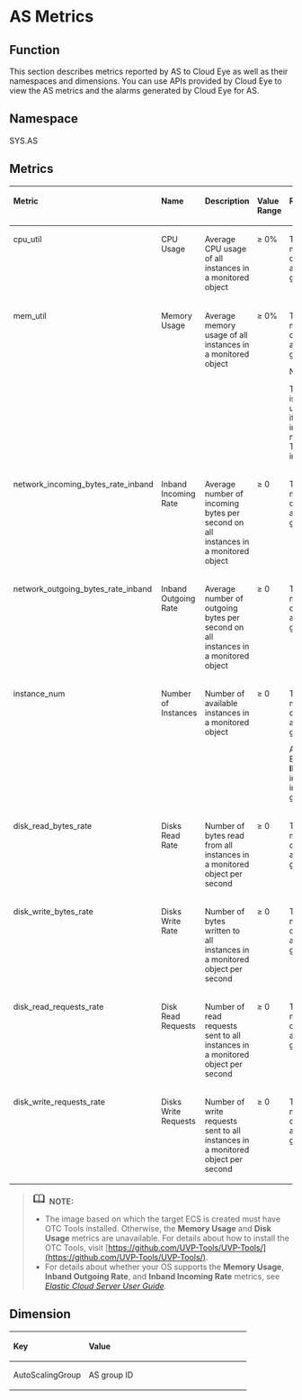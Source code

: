 # AS Metrics<a name="EN-US_TOPIC_0043063076"></a>

## Function<a name="section58478819162452"></a>

This section describes metrics reported by AS to Cloud Eye as well as their namespaces and dimensions. You can use APIs provided by Cloud Eye to view the AS metrics and the alarms generated by Cloud Eye for AS.

## Namespace<a name="section40749874162521"></a>

SYS.AS

## Metrics<a name="section3001861162535"></a>

<a name="table42148186162545"></a>
<table><thead align="left"><tr id="row13442348162545"><th class="cellrowborder" valign="top" width="19.46%" id="mcps1.1.6.1.1"><p id="p1577902162545"><a name="p1577902162545"></a><a name="p1577902162545"></a>Metric</p>
</th>
<th class="cellrowborder" valign="top" width="17.660000000000004%" id="mcps1.1.6.1.2"><p id="p11494523173333"><a name="p11494523173333"></a><a name="p11494523173333"></a>Name</p>
</th>
<th class="cellrowborder" valign="top" width="25.010000000000005%" id="mcps1.1.6.1.3"><p id="p60701241162545"><a name="p60701241162545"></a><a name="p60701241162545"></a>Description</p>
</th>
<th class="cellrowborder" valign="top" width="17.580000000000005%" id="mcps1.1.6.1.4"><p id="p24514578162614"><a name="p24514578162614"></a><a name="p24514578162614"></a>Value Range</p>
</th>
<th class="cellrowborder" valign="top" width="20.290000000000003%" id="mcps1.1.6.1.5"><p id="p1087942816275"><a name="p1087942816275"></a><a name="p1087942816275"></a>Remarks</p>
</th>
</tr>
</thead>
<tbody><tr id="row9440258162545"><td class="cellrowborder" valign="top" width="19.46%" headers="mcps1.1.6.1.1 "><p id="p26463451162545"><a name="p26463451162545"></a><a name="p26463451162545"></a>cpu_util</p>
</td>
<td class="cellrowborder" valign="top" width="17.660000000000004%" headers="mcps1.1.6.1.2 "><p id="p58641209173333"><a name="p58641209173333"></a><a name="p58641209173333"></a>CPU Usage</p>
</td>
<td class="cellrowborder" valign="top" width="25.010000000000005%" headers="mcps1.1.6.1.3 "><p id="p63164756162545"><a name="p63164756162545"></a><a name="p63164756162545"></a>Average CPU usage of all instances in a monitored object</p>
</td>
<td class="cellrowborder" valign="top" width="17.580000000000005%" headers="mcps1.1.6.1.4 "><p id="p39523811162614"><a name="p39523811162614"></a><a name="p39523811162614"></a>≥ 0%</p>
</td>
<td class="cellrowborder" valign="top" width="20.290000000000003%" headers="mcps1.1.6.1.5 "><p id="p881848516275"><a name="p881848516275"></a><a name="p881848516275"></a>The monitored object is an AS group.</p>
</td>
</tr>
<tr id="row31611892162545"><td class="cellrowborder" valign="top" width="19.46%" headers="mcps1.1.6.1.1 "><p id="p10426432162545"><a name="p10426432162545"></a><a name="p10426432162545"></a>mem_util</p>
</td>
<td class="cellrowborder" valign="top" width="17.660000000000004%" headers="mcps1.1.6.1.2 "><p id="p52317499173333"><a name="p52317499173333"></a><a name="p52317499173333"></a>Memory Usage</p>
</td>
<td class="cellrowborder" valign="top" width="25.010000000000005%" headers="mcps1.1.6.1.3 "><p id="p39234689162545"><a name="p39234689162545"></a><a name="p39234689162545"></a>Average memory usage of all instances in a monitored object</p>
</td>
<td class="cellrowborder" valign="top" width="17.580000000000005%" headers="mcps1.1.6.1.4 "><p id="p47312124162614"><a name="p47312124162614"></a><a name="p47312124162614"></a>≥ 0%</p>
</td>
<td class="cellrowborder" valign="top" width="20.290000000000003%" headers="mcps1.1.6.1.5 "><p id="p4320868616275"><a name="p4320868616275"></a><a name="p4320868616275"></a>The monitored object is an AS group.</p>
<div class="note" id="en-us_topic_0022067719_note1851305616219"><a name="en-us_topic_0022067719_note1851305616219"></a><a name="en-us_topic_0022067719_note1851305616219"></a><span class="notetitle"> NOTE: </span><div class="notebody"><p id="en-us_topic_0022067719_p3239978216219"><a name="en-us_topic_0022067719_p3239978216219"></a><a name="en-us_topic_0022067719_p3239978216219"></a>This metric is unavailable if the image has no OTC Tools installed.</p>
</div></div>
</td>
</tr>
<tr id="row17567889162545"><td class="cellrowborder" valign="top" width="19.46%" headers="mcps1.1.6.1.1 "><p id="p13712924162545"><a name="p13712924162545"></a><a name="p13712924162545"></a>network_incoming_bytes_rate_inband</p>
</td>
<td class="cellrowborder" valign="top" width="17.660000000000004%" headers="mcps1.1.6.1.2 "><p id="p9859050173333"><a name="p9859050173333"></a><a name="p9859050173333"></a>Inband Incoming Rate</p>
</td>
<td class="cellrowborder" valign="top" width="25.010000000000005%" headers="mcps1.1.6.1.3 "><p id="p37005072162545"><a name="p37005072162545"></a><a name="p37005072162545"></a>Average number of incoming bytes per second on all instances in a monitored object</p>
</td>
<td class="cellrowborder" valign="top" width="17.580000000000005%" headers="mcps1.1.6.1.4 "><p id="p7076870162614"><a name="p7076870162614"></a><a name="p7076870162614"></a>≥ 0</p>
</td>
<td class="cellrowborder" valign="top" width="20.290000000000003%" headers="mcps1.1.6.1.5 "><p id="p1024271216275"><a name="p1024271216275"></a><a name="p1024271216275"></a>The monitored object is an AS group.</p>
</td>
</tr>
<tr id="row64610192162545"><td class="cellrowborder" valign="top" width="19.46%" headers="mcps1.1.6.1.1 "><p id="p66043059162545"><a name="p66043059162545"></a><a name="p66043059162545"></a>network_outgoing_bytes_rate_inband</p>
</td>
<td class="cellrowborder" valign="top" width="17.660000000000004%" headers="mcps1.1.6.1.2 "><p id="p60385581173333"><a name="p60385581173333"></a><a name="p60385581173333"></a>Inband Outgoing Rate</p>
</td>
<td class="cellrowborder" valign="top" width="25.010000000000005%" headers="mcps1.1.6.1.3 "><p id="p47887571162545"><a name="p47887571162545"></a><a name="p47887571162545"></a>Average number of outgoing bytes per second on all instances in a monitored object</p>
</td>
<td class="cellrowborder" valign="top" width="17.580000000000005%" headers="mcps1.1.6.1.4 "><p id="p834095511437"><a name="p834095511437"></a><a name="p834095511437"></a>≥ 0</p>
</td>
<td class="cellrowborder" valign="top" width="20.290000000000003%" headers="mcps1.1.6.1.5 "><p id="p2435337116275"><a name="p2435337116275"></a><a name="p2435337116275"></a>The monitored object is an AS group.</p>
</td>
</tr>
<tr id="row52369142104552"><td class="cellrowborder" valign="top" width="19.46%" headers="mcps1.1.6.1.1 "><p id="p14042138104552"><a name="p14042138104552"></a><a name="p14042138104552"></a>instance_num</p>
</td>
<td class="cellrowborder" valign="top" width="17.660000000000004%" headers="mcps1.1.6.1.2 "><p id="p63671394104552"><a name="p63671394104552"></a><a name="p63671394104552"></a>Number of Instances</p>
</td>
<td class="cellrowborder" valign="top" width="25.010000000000005%" headers="mcps1.1.6.1.3 "><p id="p57109303104552"><a name="p57109303104552"></a><a name="p57109303104552"></a>Number of available instances in a monitored object</p>
</td>
<td class="cellrowborder" valign="top" width="17.580000000000005%" headers="mcps1.1.6.1.4 "><p id="p62450816104552"><a name="p62450816104552"></a><a name="p62450816104552"></a>≥ 0</p>
</td>
<td class="cellrowborder" valign="top" width="20.290000000000003%" headers="mcps1.1.6.1.5 "><p id="p6132165510369"><a name="p6132165510369"></a><a name="p6132165510369"></a>The monitored object is an AS group.</p>
<p id="p25351334104552"><a name="p25351334104552"></a><a name="p25351334104552"></a>Available ECSs are <strong id="b143836103017"><a name="b143836103017"></a><a name="b143836103017"></a>INSERVICE</strong> instances in an AS group.</p>
</td>
</tr>
<tr id="row16880356164247"><td class="cellrowborder" valign="top" width="19.46%" headers="mcps1.1.6.1.1 "><p id="p52067206164320"><a name="p52067206164320"></a><a name="p52067206164320"></a>disk_read_bytes_rate</p>
</td>
<td class="cellrowborder" valign="top" width="17.660000000000004%" headers="mcps1.1.6.1.2 "><p id="p56694156164320"><a name="p56694156164320"></a><a name="p56694156164320"></a>Disks Read Rate</p>
</td>
<td class="cellrowborder" valign="top" width="25.010000000000005%" headers="mcps1.1.6.1.3 "><p id="p28823894164320"><a name="p28823894164320"></a><a name="p28823894164320"></a>Number of bytes read from all instances in a monitored object per second</p>
</td>
<td class="cellrowborder" valign="top" width="17.580000000000005%" headers="mcps1.1.6.1.4 "><p id="p438577111428"><a name="p438577111428"></a><a name="p438577111428"></a>≥ 0</p>
</td>
<td class="cellrowborder" valign="top" width="20.290000000000003%" headers="mcps1.1.6.1.5 "><p id="p64122847164320"><a name="p64122847164320"></a><a name="p64122847164320"></a>The monitored object is an AS group.</p>
</td>
</tr>
<tr id="row49351834164253"><td class="cellrowborder" valign="top" width="19.46%" headers="mcps1.1.6.1.1 "><p id="p4535684164320"><a name="p4535684164320"></a><a name="p4535684164320"></a>disk_write_bytes_rate</p>
</td>
<td class="cellrowborder" valign="top" width="17.660000000000004%" headers="mcps1.1.6.1.2 "><p id="p31846129164320"><a name="p31846129164320"></a><a name="p31846129164320"></a>Disks Write Rate</p>
</td>
<td class="cellrowborder" valign="top" width="25.010000000000005%" headers="mcps1.1.6.1.3 "><p id="p29399675164320"><a name="p29399675164320"></a><a name="p29399675164320"></a>Number of bytes written to all instances in a monitored object per second</p>
</td>
<td class="cellrowborder" valign="top" width="17.580000000000005%" headers="mcps1.1.6.1.4 "><p id="p41383251164320"><a name="p41383251164320"></a><a name="p41383251164320"></a>≥ 0</p>
</td>
<td class="cellrowborder" valign="top" width="20.290000000000003%" headers="mcps1.1.6.1.5 "><p id="p63709023164320"><a name="p63709023164320"></a><a name="p63709023164320"></a>The monitored object is an AS group.</p>
</td>
</tr>
<tr id="row12355722164256"><td class="cellrowborder" valign="top" width="19.46%" headers="mcps1.1.6.1.1 "><p id="p40894923164320"><a name="p40894923164320"></a><a name="p40894923164320"></a>disk_read_requests_rate</p>
</td>
<td class="cellrowborder" valign="top" width="17.660000000000004%" headers="mcps1.1.6.1.2 "><p id="p24154492164320"><a name="p24154492164320"></a><a name="p24154492164320"></a>Disk Read Requests</p>
</td>
<td class="cellrowborder" valign="top" width="25.010000000000005%" headers="mcps1.1.6.1.3 "><p id="p10356874164320"><a name="p10356874164320"></a><a name="p10356874164320"></a>Number of read requests sent to all instances in a monitored object per second</p>
</td>
<td class="cellrowborder" valign="top" width="17.580000000000005%" headers="mcps1.1.6.1.4 "><p id="p33600476164320"><a name="p33600476164320"></a><a name="p33600476164320"></a>≥ 0</p>
</td>
<td class="cellrowborder" valign="top" width="20.290000000000003%" headers="mcps1.1.6.1.5 "><p id="p37284059164320"><a name="p37284059164320"></a><a name="p37284059164320"></a>The monitored object is an AS group.</p>
</td>
</tr>
<tr id="row13526122164259"><td class="cellrowborder" valign="top" width="19.46%" headers="mcps1.1.6.1.1 "><p id="p8904702164320"><a name="p8904702164320"></a><a name="p8904702164320"></a>disk_write_requests_rate</p>
</td>
<td class="cellrowborder" valign="top" width="17.660000000000004%" headers="mcps1.1.6.1.2 "><p id="p50192242164320"><a name="p50192242164320"></a><a name="p50192242164320"></a>Disks Write Requests</p>
</td>
<td class="cellrowborder" valign="top" width="25.010000000000005%" headers="mcps1.1.6.1.3 "><p id="p39039795164320"><a name="p39039795164320"></a><a name="p39039795164320"></a>Number of write requests sent to all instances in a monitored object per second</p>
</td>
<td class="cellrowborder" valign="top" width="17.580000000000005%" headers="mcps1.1.6.1.4 "><p id="p8106792164320"><a name="p8106792164320"></a><a name="p8106792164320"></a>≥ 0</p>
</td>
<td class="cellrowborder" valign="top" width="20.290000000000003%" headers="mcps1.1.6.1.5 "><p id="p52670393164320"><a name="p52670393164320"></a><a name="p52670393164320"></a>The monitored object is an AS group.</p>
</td>
</tr>
</tbody>
</table>

>![](public_sys-resources/icon-note.gif) **NOTE:**   
>-   The image based on which the target ECS is created must have OTC Tools installed. Otherwise, the  **Memory Usage**  and  **Disk Usage**  metrics are unavailable. For details about how to install the OTC Tools, visit  [https://github.com/UVP-Tools/UVP-Tools/](https://github.com/UVP-Tools/UVP-Tools/).  
>-   For details about whether your OS supports the  **Memory Usage**,  **Inband Outgoing Rate**, and  **Inband Incoming Rate**  metrics, see  _[Elastic Cloud Server User Guide](https://docs.otc.t-systems.com/en-us/usermanual/ecs/en-us_topic_0030911465.html)_.  

## Dimension<a name="section25639464162814"></a>

<a name="table24384314162910"></a>
<table><thead align="left"><tr id="row54832405162910"><th class="cellrowborder" valign="top" width="31.77%" id="mcps1.1.3.1.1"><p id="p43049770162910"><a name="p43049770162910"></a><a name="p43049770162910"></a>Key</p>
</th>
<th class="cellrowborder" valign="top" width="68.23%" id="mcps1.1.3.1.2"><p id="p64479316162910"><a name="p64479316162910"></a><a name="p64479316162910"></a>Value</p>
</th>
</tr>
</thead>
<tbody><tr id="row29216770162910"><td class="cellrowborder" valign="top" width="31.77%" headers="mcps1.1.3.1.1 "><p id="p17748166162910"><a name="p17748166162910"></a><a name="p17748166162910"></a>AutoScalingGroup</p>
</td>
<td class="cellrowborder" valign="top" width="68.23%" headers="mcps1.1.3.1.2 "><p id="p28315371162910"><a name="p28315371162910"></a><a name="p28315371162910"></a>AS group ID</p>
</td>
</tr>
</tbody>
</table>

